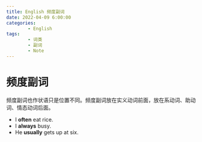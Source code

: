 ```yaml
---
title: English 频度副词
date: 2022-04-09 6:00:00
categories:
        - English
tags:
        - 词类
        - 副词
        - Note
---
```


# 频度副词

频度副词也作状语只是位置不同。频度副词放在实义动词前面，放在系动词、助动词、情态动词后面。

- I **often** eat rice.
- I **always** busy.
- He **usually** gets up at six.
